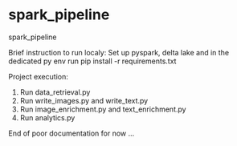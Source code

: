 # spark_pipeline
spark_pipeline

Brief instruction to run localy:
Set up pyspark, delta lake
and in the dedicated py env run pip install -r requirements.txt

Project execution:
1. Run data_retrieval.py 
2. Run write_images.py and write_text.py
3. Run image_enrichment.py and text_enrichment.py
4. Run analytics.py

End of poor documentation for now ...